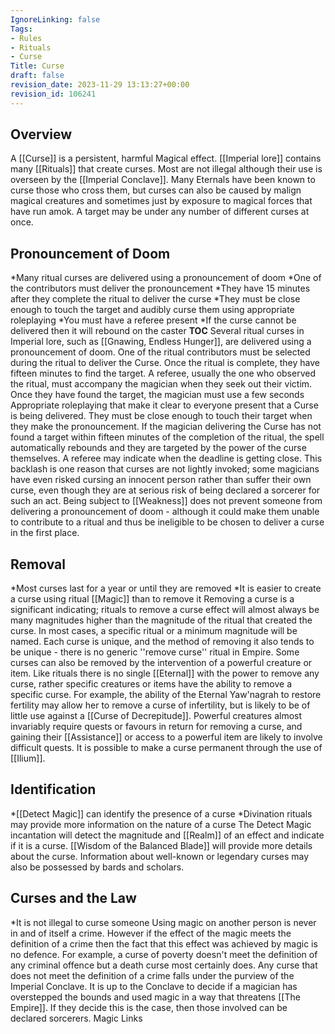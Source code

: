```yaml
---
IgnoreLinking: false
Tags:
- Rules
- Rituals
- Curse
Title: Curse
draft: false
revision_date: 2023-11-29 13:13:27+00:00
revision_id: 106241
---
```


## Overview
A [[Curse]] is a persistent, harmful Magical effect. [[Imperial lore]] contains many [[Rituals]] that create curses. Most are not illegal although their use is overseen by the [[Imperial Conclave]]. Many Eternals have been known to curse those who cross them, but curses can also be caused by malign magical creatures and sometimes just by exposure to magical forces that have run amok.
A target may be under any number of different curses at once.
## Pronouncement of Doom
*Many ritual curses are delivered using a pronouncement of doom
*One of the contributors must deliver the pronouncement
*They have 15 minutes after they complete the ritual to deliver the curse
*They must be close enough to touch the target and audibly curse them using appropriate roleplaying
*You must have a referee present
*If the curse cannot be delivered then it will rebound on the caster
__TOC__
Several ritual curses in Imperial lore, such as [[Gnawing, Endless Hunger]], are delivered using a pronouncement of doom. One of the  ritual contributors must be selected during the ritual to deliver the Curse. Once the ritual is complete, they have fifteen minutes to find the target. A referee, usually the one who observed the ritual, must accompany the magician when they seek out their victim.
Once they have found the target, the magician must use a few seconds Appropriate roleplaying that make it clear to everyone present that a Curse is being delivered. They must be close enough to touch their target when they make the pronouncement.
If the magician delivering the Curse has not found a target within fifteen minutes of the completion of the ritual, the spell automatically rebounds and they are targeted by the power of the curse themselves. A referee may indicate when the deadline is getting close. This backlash is one reason that curses are not lightly invoked; some magicians have even risked cursing an innocent person rather than suffer their own curse, even though they are at serious risk of being declared a sorcerer for such an act.
Being subject to [[Weakness]] does not prevent someone from delivering a pronouncement of doom - although it could make them unable to contribute to a ritual and thus be ineligible to be chosen to deliver a curse in the first place.
## Removal
*Most curses last for a year or until they are removed
*It is easier to create a curse using ritual [[Magic]] than to remove it
Removing a curse is a significant indicating; rituals to remove a curse effect will almost always be many magnitudes higher than the magnitude of the ritual that created the curse. In most cases, a specific ritual or a minimum magnitude will be named. Each curse is unique, and the method of removing it also tends to be unique - there is no generic ''remove curse'' ritual in Empire.
Some curses can also be removed by the intervention of a powerful creature or item. Like rituals there is no single [[Eternal]] with the power to remove any curse, rather specific creatures or items have the ability to remove a specific curse. For example, the ability of the Eternal Yaw'nagrah to restore fertility may allow her to remove a curse of infertility, but is likely to be of little use against a [[Curse of Decrepitude]]. Powerful creatures almost invariably require quests or favours in return for removing a curse, and gaining their [[Assistance]] or access to a powerful item are likely to involve difficult quests.
It is possible to make a curse permanent through the use of [[Ilium]].
## Identification
*[[Detect Magic]] can identify the presence of a curse
*Divination rituals may provide more information on the nature of a curse
The Detect Magic incantation will detect the magnitude and [[Realm]] of an effect and indicate if it is a curse. [[Wisdom of the Balanced Blade]] will provide more details about the curse. Information about well-known or legendary curses may also be possessed by bards and scholars.
## Curses and the Law
*It is not illegal to curse someone
Using magic on another person is never in and of itself a crime. However if the effect of the magic meets the definition of a crime then the fact that this effect was achieved by magic is no defence. For example, a curse of poverty doesn't meet the definition of any criminal offence but a death curse most certainly does. Any curse that does not meet the definition of a crime falls under the purview of the Imperial Conclave. It is up to the Conclave to decide if a magician has overstepped the bounds and used magic in a way that threatens [[The Empire]]. If they decide this is the case, then those involved can be declared sorcerers.
Magic Links